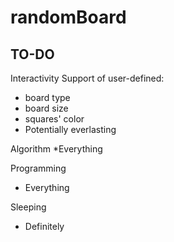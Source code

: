 randomBoard
===========

TO-DO
-----
Interactivity
Support of user-defined:
 * board type
 * board size
 * squares' color
 * Potentially everlasting 


Algorithm
 *Everything

Programming
 * Everything

Sleeping
 * Definitely
